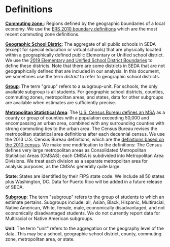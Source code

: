 #  Definitions 
**[Commuting zone:](commuting_zone.md)**: Regions defined by the geographic boundaries of a local economy. We use the [ERS 2010 boundary definitions](https://sites.psu.edu/psucz/data/) which are the most recent commuting zone definitions. 

**[Geographic School Distric](geographic_school_district.md)**: The aggregate of all public schools in SEDA (except for special education or virtual schools) that are physically located within a geographically defined public Elementary or Unified school district. We use the [2019 Elementary and Unified School District Boundaries](https://nces.ed.gov/programs/edge/Geographic/DistrictBoundaries) to define these districts. Note that there are some districts in SEDA that are not geographically defined that are included in our analysis. In this document, we sometimes use the term *district* to refer to geographic school districts. 

**[Group](group.md)**: The term "group" refers to a subgroup-unit. For schools, the only available subgroup is all students. For geographic school districts, counties, commuting zones, metropolitan areas, and states, data for other subgroups are available when estimates are sufficiently precise. 

**[Metropolitan Statistical Area](metropolitan_statistical_area.md)**:  The [U.S. Census Bureau defines an MSA]((https://www.census.gov/programs-surveys/metromicro/about/glossary.html)) as a county or group of counties with a population exceeding 50,000 and encompassing an urban area, combined with any surrounding counties with strong commuting ties to the urban area. The Census Bureau revises the metropolitan statistical area definitions after each decennial census. We use the 2013 U.S. Census Bureau definitions, which are the [definitions based on the 2010 census](https://www.census.gov/programssurveys/metro-micro/geographies/geographic-reference-files.2013.html). 
We make one modification to the definitions: The Census defines very large metropolitan areas as Consolidated Metropolitan Statistical Areas (CMSAS); each CMSA is subdivided into Metropolitan Area Divisions. We treat each division as a separate metropolitan area for analysis purposes, as the CMSAs generally quite large.

**State**: States are identified by their FIPS state code. We include all 50 states plus Washington, DC. Data for Puerto Rico will be added in a future release of SEDA. 

**[Subgroup](subgroup.md)**: The term "subgroup" refers to the group of students to which an estimate pertains. 
	Subgroups include: all, Asian, Black, Hispanic, Multiracial, Native American, White, female, male, economically disadvantaged, and not economically disadvantaged students. 
	We do not currently report data for Multiracial or Native American subgroups. 

**Unit**: The term "unit" refers to the aggregation or the geography level of the data. This may be a school, geographic school district, county, commuting zone, metropolitan area, or state.

